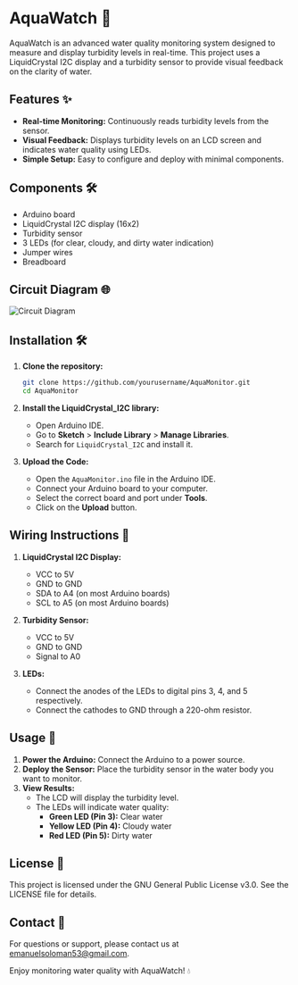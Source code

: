 # AquaWatch 🌊

AquaWatch is an advanced water quality monitoring system designed to measure and display turbidity levels in real-time. This project uses a LiquidCrystal I2C display and a turbidity sensor to provide visual feedback on the clarity of water.

## Features ✨

- **Real-time Monitoring:** Continuously reads turbidity levels from the sensor.
- **Visual Feedback:** Displays turbidity levels on an LCD screen and indicates water quality using LEDs.
- **Simple Setup:** Easy to configure and deploy with minimal components.

## Components 🛠️

- Arduino board
- LiquidCrystal I2C display (16x2)
- Turbidity sensor
- 3 LEDs (for clear, cloudy, and dirty water indication)
- Jumper wires
- Breadboard

## Circuit Diagram 🌐

![Circuit Diagram](link_to_circuit_diagram_image)

## Installation 🛠️

1. **Clone the repository:**
    ```bash
    git clone https://github.com/yourusername/AquaMonitor.git
    cd AquaMonitor
    ```

2. **Install the LiquidCrystal_I2C library:**
   - Open Arduino IDE.
   - Go to **Sketch** > **Include Library** > **Manage Libraries**.
   - Search for `LiquidCrystal_I2C` and install it.

3. **Upload the Code:**
   - Open the `AquaMonitor.ino` file in the Arduino IDE.
   - Connect your Arduino board to your computer.
   - Select the correct board and port under **Tools**.
   - Click on the **Upload** button.

## Wiring Instructions 🔌

1. **LiquidCrystal I2C Display:**
   - VCC to 5V
   - GND to GND
   - SDA to A4 (on most Arduino boards)
   - SCL to A5 (on most Arduino boards)

2. **Turbidity Sensor:**
   - VCC to 5V
   - GND to GND
   - Signal to A0

3. **LEDs:**
   - Connect the anodes of the LEDs to digital pins 3, 4, and 5 respectively.
   - Connect the cathodes to GND through a 220-ohm resistor.

## Usage 🚀

1. **Power the Arduino:** Connect the Arduino to a power source.
2. **Deploy the Sensor:** Place the turbidity sensor in the water body you want to monitor.
3. **View Results:**
   - The LCD will display the turbidity level.
   - The LEDs will indicate water quality:
     - **Green LED (Pin 3):** Clear water
     - **Yellow LED (Pin 4):** Cloudy water
     - **Red LED (Pin 5):** Dirty water

 ## License 📄
This project is licensed under the GNU General Public License v3.0. See the LICENSE file for details.

## Contact 📧
For questions or support, please contact us at emanuelsoloman53@gmail.com.

Enjoy monitoring water quality with AquaWatch! 💧
